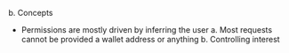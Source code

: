 b. Concepts
  - Permissions are mostly driven by inferring the user
    a. Most requests cannot be provided a wallet address or anything
    b. Controlling interest
